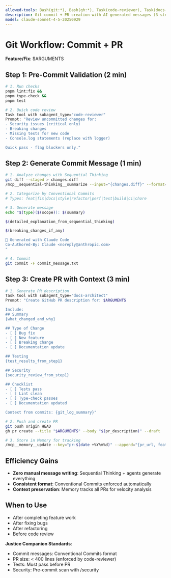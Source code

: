 ```yaml
---
allowed-tools: Bash(git:*), Bash(gh:*), Task(code-reviewer), Task(docs-architect), MCP(sequential-thinking:*), MCP(memory:*)
description: Git commit + PR creation with AI-generated messages (3 steps)
model: claude-sonnet-4-5-20250929
---
```


# Git Workflow: Commit + PR

**Feature/Fix**: $ARGUMENTS

## Step 1: Pre-Commit Validation (2 min)
```bash
# 1. Run checks
pnpm lint:fix &&
pnpm type-check &&
pnpm test

# 2. Quick code review
Task tool with subagent_type="code-reviewer"
Prompt: "Review uncommitted changes for:
- Security issues (critical only)
- Breaking changes
- Missing tests for new code
- Console.log statements (replace with logger)

Quick pass - flag blockers only."
```

## Step 2: Generate Commit Message (1 min)
```bash
# 1. Analyze changes with Sequential Thinking
git diff --staged > changes.diff
/mcp__sequential-thinking__summarize --input="{changes.diff}" --format=conventional-commit

# 2. Categorize by Conventional Commits
# Types: feat|fix|docs|style|refactor|perf|test|build|ci|chore

# 3. Generate message
echo "$(type)($(scope)): $(summary)

$(detailed_explanation_from_sequential_thinking)

$(breaking_changes_if_any)

🤖 Generated with Claude Code
Co-Authored-By: Claude <noreply@anthropic.com>
"

# 4. Commit
git commit -F commit_message.txt
```

## Step 3: Create PR with Context (3 min)
```bash
# 1. Generate PR description
Task tool with subagent_type="docs-architect"
Prompt: "Create GitHub PR description for: $ARGUMENTS

Include:
## Summary
{what_changed_and_why}

## Type of Change
- [ ] Bug fix
- [ ] New feature
- [ ] Breaking change
- [ ] Documentation update

## Testing
{test_results_from_step1}

## Security
{security_review_from_step1}

## Checklist
- [ ] Tests pass
- [ ] Lint clean
- [ ] Type-check passes
- [ ] Documentation updated

Context from commits: {git_log_summary}"

# 2. Push and create PR
git push origin HEAD
gh pr create --title "$ARGUMENTS" --body "$(pr_description)" --draft

# 3. Store in Memory for tracking
/mcp__memory__update --key="pr-$(date +%Y%m%d)" --append="{pr_url, feature, timestamp}"
```

## Efficiency Gains
- **Zero manual message writing**: Sequential Thinking + agents generate everything
- **Consistent format**: Conventional Commits enforced automatically
- **Context preservation**: Memory tracks all PRs for velocity analysis

## When to Use
- After completing feature work
- After fixing bugs
- After refactoring
- Before code review

**Justice Companion Standards**:
- Commit messages: Conventional Commits format
- PR size: < 400 lines (enforced by code-reviewer)
- Tests: Must pass before PR
- Security: Pre-commit scan with /security
